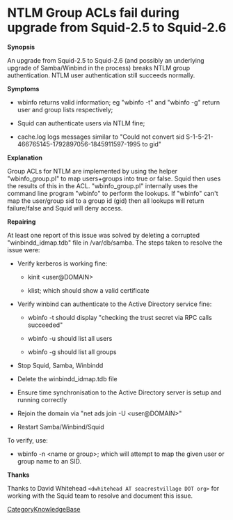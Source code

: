# NTLM Group ACLs fail during upgrade from Squid-2.5 to Squid-2.6

**Synopsis**

An upgrade from Squid-2.5 to Squid-2.6 (and possibly an underlying
upgrade of Samba/Winbind in the process) breaks NTLM group
authentication. NTLM user authentication still succeeds normally.

**Symptoms**

  - wbinfo returns valid information; eg "wbinfo -t" and "wbinfo -g"
    return user and group lists respectively;

  - Squid can authenticate users via NTLM fine;

  - cache.log logs messages similar to "Could not convert sid
    S-1-5-21-466765145-1792897056-1845911597-1995 to gid"

**Explanation**

Group ACLs for NTLM are implemented by using the helper
"wbinfo\_group.pl" to map users+groups into true or false. Squid then
uses the results of this in the ACL. "wbinfo\_group.pl" internally uses
the command line program "wbinfo" to perform the lookups. If "wbinfo"
can't map the user/group sid to a group id (gid) then all lookups will
return failure/false and Squid will deny access.

**Repairing**

At least one report of this issue was solved by deleting a corrupted
"winbindd\_idmap.tdb" file in /var/db/samba. The steps taken to resolve
the issue were:

  - Verify kerberos is working fine:
    
      - kinit \<user@DOMAIN\>
    
      - klist; which should show a valid certificate

  - Verify winbind can authenticate to the Active Directory service
    fine:
    
      - wbinfo -t should display "checking the trust secret via RPC
        calls succeeded"
    
      - wbinfo -u should list all users
    
      - wbinfo -g should list all groups

  - Stop Squid, Samba, Winbindd

  - Delete the winbindd\_idmap.tdb file

  - Ensure time synchronisation to the Active Directory server is setup
    and running correctly

  - Rejoin the domain via "net ads join -U \<user@DOMAIN\>"

  - Restart Samba/Winbind/Squid

To verify, use:

  - wbinfo -n \<name or group\>; which will attempt to map the given
    user or group name to an SID.

**Thanks**

Thanks to David Whitehead `<dwhitehead AT seacrestvillage DOT org>` for
working with the Squid team to resolve and document this issue.

[CategoryKnowledgeBase](https://wiki.squid-cache.org/action/show/KnowledgeBase/NoNTLMGroupAuth/CategoryKnowledgeBase#)
